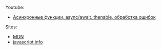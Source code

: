 Youtube:
* [Асинхронные функции, async/await, thenable, обработка ошибок](https://www.youtube.com/watch?v=Jdf_tZuJbHI)

Sites: 
* [MDN](https://developer.mozilla.org/en-US/docs/Web/JavaScript/Reference/Global_Objects/AsyncFunction)
* [javascript.info](https://javascript.info/async-await#async-functions)